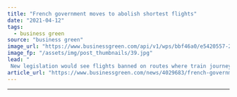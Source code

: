 ```yaml
---
title: "French government moves to abolish shortest flights"
date: "2021-04-12"
tags: 
  - business green
source: "business green"
image_url: "https://www.businessgreen.com/api/v1/wps/bbf46a0/e5420557-27f3-4af5-bd7d-1bb4b49e341b/4/aeroplane-grounded-185x114.jpg"
image_fp: "/assets/img/post_thumbnails/39.jpg"
lead: "
 New legislation would see flights banned on routes where train journeys can be completed in less than two and a half hours ..."
article_url: "https://www.businessgreen.com/news/4029683/french-government-moves-abolish-shortest-flights"
---
```


---

